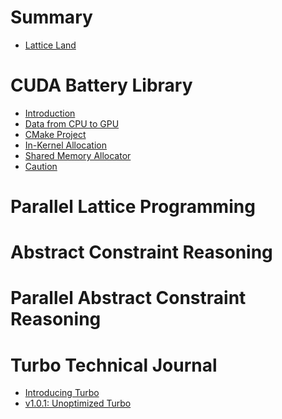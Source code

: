 # Summary

- [Lattice Land](README.md)

# CUDA Battery Library

- [Introduction](1-cuda-battery.md)
- [Data from CPU to GPU](2-cuda-battery.md)
- [CMake Project](3-cuda-battery.md)
- [In-Kernel Allocation](4-cuda-battery.md)
- [Shared Memory Allocator](5-cuda-battery.md)
- [Caution](6-cuda-battery.md)

# Parallel Lattice Programming
<!--
* [Minimum Algorithm](minimum.md)
* [Floyd-Warshall Algorithm](floyd-warshall.md) -->

# Abstract Constraint Reasoning

# Parallel Abstract Constraint Reasoning

# Turbo Technical Journal

* [Introducing Turbo](1-turbo.md)
* [v1.0.1: Unoptimized Turbo](2-turbo.md)
